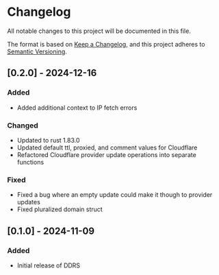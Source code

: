 # Changelog

All notable changes to this project will be documented in this file.

The format is based on [Keep a Changelog](https://keepachangelog.com/en/1.1.0/),
and this project adheres to [Semantic Versioning](https://semver.org/spec/v2.0.0.html).

## [0.2.0] - 2024-12-16

### Added

- Added additional context to IP fetch errors

### Changed

- Updated to rust 1.83.0
- Updated default ttl, proxied, and comment values for Cloudflare
- Refactored Cloudflare provider update operations into separate functions

### Fixed

- Fixed a bug where an empty update could make it though to provider updates
- Fixed pluralized domain struct

## [0.1.0] - 2024-11-09

### Added

- Initial release of DDRS
